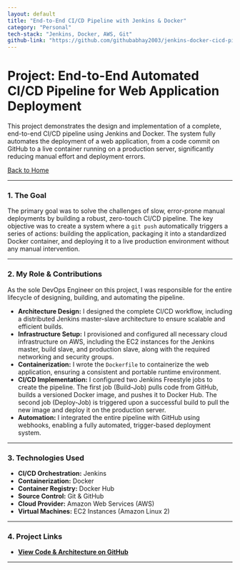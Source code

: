 ```yaml
---
layout: default
title: "End-to-End CI/CD Pipeline with Jenkins & Docker"
category: "Personal"
tech-stack: "Jenkins, Docker, AWS, Git"
github-link: "https://github.com/githubabhay2003/jenkins-docker-cicd-pipeline"
---
```


# Project: End-to-End Automated CI/CD Pipeline for Web Application Deployment

This project demonstrates the design and implementation of a complete, end-to-end CI/CD pipeline using Jenkins and Docker. The system fully automates the deployment of a web application, from a code commit on GitHub to a live container running on a production server, significantly reducing manual effort and deployment errors.

[Back to Home](../index.md)

---

### 1. The Goal

The primary goal was to solve the challenges of slow, error-prone manual deployments by building a robust, zero-touch CI/CD pipeline. The key objective was to create a system where a `git push` automatically triggers a series of actions: building the application, packaging it into a standardized Docker container, and deploying it to a live production environment without any manual intervention.

---

### 2. My Role & Contributions

As the sole DevOps Engineer on this project, I was responsible for the entire lifecycle of designing, building, and automating the pipeline.

* **Architecture Design:** I designed the complete CI/CD workflow, including a distributed Jenkins master-slave architecture to ensure scalable and efficient builds.
* **Infrastructure Setup:** I provisioned and configured all necessary cloud infrastructure on AWS, including the EC2 instances for the Jenkins master, build slave, and production slave, along with the required networking and security groups.
* **Containerization:** I wrote the `Dockerfile` to containerize the web application, ensuring a consistent and portable runtime environment.
* **CI/CD Implementation:** I configured two Jenkins Freestyle jobs to create the pipeline. The first job (Build-Job) pulls code from GitHub, builds a versioned Docker image, and pushes it to Docker Hub. The second job (Deploy-Job) is triggered upon a successful build to pull the new image and deploy it on the production server.
* **Automation:** I integrated the entire pipeline with GitHub using webhooks, enabling a fully automated, trigger-based deployment system.

---

### 3. Technologies Used

* **CI/CD Orchestration:** Jenkins
* **Containerization:** Docker
* **Container Registry:** Docker Hub
* **Source Control:** Git & GitHub
* **Cloud Provider:** Amazon Web Services (AWS)
* **Virtual Machines:** EC2 Instances (Amazon Linux 2)

---

### 4. Project Links

* **<a href="https://github.com/githubabhay2003/jenkins-docker-cicd-pipeline" target="_blank" rel="noopener noreferrer">View Code & Architecture on GitHub</a>**

---